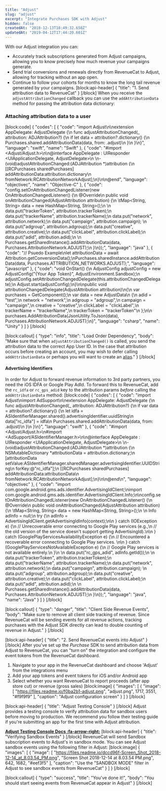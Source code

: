 ```yaml
---
title: "Adjust"
slug: "adjust"
excerpt: "Integrate Purchases SDK with Adjust"
hidden: false
createdAt: "2018-12-13T18:49:32.658Z"
updatedAt: "2019-04-12T17:44:20.601Z"
---
```

With our Adjust integration you can:
* Accurately track subscriptions generated from Adjust campaigns, allowing you to know precisely how much revenue your campaigns generate.
* Send trial conversions and renewals directly from RevenueCat to Adjust, allowing for tracking without an app open.
* Continue to follow your cohorts for months to know the long tail revenue generated by your campaigns.
[block:api-header]
{
  "title": "1. Send attribution data to RevenueCat"
}
[/block]
When you receive the `adjustAttributionChanged` callback you can use the `addAttributionData` method for passing the attribution data dictionary:

### Attaching attribution data to a user
[block:code]
{
  "codes": [
    {
      "code": "import Adjust\n\nextension AppDelegate: AdjustDelegate {\n    func adjustAttributionChanged(_ attribution: ADJAttribution?) {\n        if let data = attribution?.dictionary() {\n            Purchases.shared.addAttributionData(data, from: .adjust)\n        }\n    }\n}",
      "language": "swift",
      "name": "Swift"
    },
    {
      "code": "#import <Adjust/Adjust.h>\n\n@interface AppDelegate : UIResponder <UIApplicationDelegate, AdjustDelegate>\n  \n- (void)adjustAttributionChanged:(ADJAttribution *)attribution {\n  [[RCPurchases sharedPurchases] addAttributionData:attribution.dictionary\n                         fromNetwork:RCAttributionNetworkAdjust];\n}\n\n@end",
      "language": "objectivec",
      "name": "Objective-C"
    },
    {
      "code": "config.setOnAttributionChangedListener(new OnAttributionChangedListener() {\n    @Override\n    public void onAttributionChanged(AdjustAttribution attribution) {\n    \tMap<String, String> data = new HashMap<String, String>();\n      \n      data.put(\"trackerToken\", attribution.trackerToken);\n      data.put(\"trackerName\", attribution.trackerName);\n      data.put(\"network\", attribution.network);\n      data.put(\"campaign\", attribution.campaign);      \n      data.put(\"adgroup\", attribution.adgroup);\n      data.put(\"creative\", attribution.creative);\n      data.put(\"clickLabel\", attribution.clickLabel);\n      data.put(\"adid\", attribution.adid);\n      \n      Purchases.getSharedInstance().addAttributionData(data, Purchases.AttributionNetwork.ADJUST);\n    }\n});",
      "language": "java"
    },
    {
      "code": "// Psuedo Example\nlet attributionData = await Attribution.getConversionData();\nPurchases.sharedInstance.addAttributionData(data, Purchases.ATTRIBUTION_NETWORKS.ADJUST);",
      "language": "javascript"
    },
    {
      "code": "void OnStart() {\n  AdjustConfig adjustConfig = new AdjustConfig(\"{Your App Token}\", AdjustEnvironment.Sandbox);\n  adjustConfig.setAttributionChangedDelegate(this.attributionChangedDelegate);\n  Adjust.start(adjustConfig);\n}\n\npublic void attributionChangedDelegate(AdjustAttribution attribution)\n{\n  var purchases = GetComponent<Purchases>();\n  var data = new AdjustData\n  {\n      adid = \"test\",\n      network = \"network\",\n      adgroup = \"adgroup\",\n      campaign = \"campaign\",\n      creative = \"creative\",\n      clickLabel = \"clickLabel\",\n      trackerName = \"trackerName\",\n      trackerToken = \"trackerToken\"\n  };\n\n  purchases.AddAttributionData(JsonUtility.ToJson(data), Purchases.AttributionNetwork.ADJUST);\n}",
      "language": "csharp",
      "name": "Unity"
    }
  ]
}
[/block]

[block:callout]
{
  "type": "info",
  "title": "Load Order Dependency",
  "body": "Make sure that when `adjustAttributionChanged()` is called, you send the attribution data to the correct App User ID. In the case that attribution occurs before creating an account, you may wish to defer calling `addAttributionData` or perhaps you will want to create an [alias](doc:user-ids)."
}
[/block]
#### Advertising Identifiers
In order for Adjust to forward revenue information to 3rd party partners, you need the iOS IDFA or Google Play AdId. To forward this to RevenueCat, add the `rc_idfa` or `rc_gps_adid` key to the attribution params *before* calling the `addAttributionData` method: 
[block:code]
{
  "codes": [
    {
      "code": "import Adjust\nimport AdSupport\n\nextension AppDelegate: AdjustDelegate {\n    func adjustAttributionChanged(_ attribution: ADJAttribution?) {\n        if var data = attribution?.dictionary() {\n            let idfa = ASIdentifierManager.shared().advertisingIdentifier.uuidString\n            data[\"rc_idfa\"] = idfa\n            Purchases.shared.addAttributionData(data, from: .adjust)\n        }\n    }\n}",
      "language": "swift"
    },
    {
      "code": "#import <Adjust/Adjust.h>\n#import <AdSupport/ASIdentifierManager.h>\n\n@interface AppDelegate : UIResponder <UIApplicationDelegate, AdjustDelegate>\n  \n- (void)adjustAttributionChanged:(ADJAttribution *)attribution {\n    NSMutableDictionary *attributionData = attribution.dictionary;\n    [attributionData setValue:ASIdentifierManager.sharedManager.advertisingIdentifier.UUIDString\n                       forKey:@\"rc_idfa\"];\n    [[RCPurchases sharedPurchases] addAttributionData:attributionData\n                                          fromNetwork:RCAttributionNetworkAdjust];\n}\n\n@end\n",
      "language": "objectivec"
    },
    {
      "code": "import com.google.android.gms.ads.identifier.AdvertisingIdClient;\nimport com.google.android.gms.ads.identifier.AdvertisingIdClient.Info;\n\nconfig.setOnAttributionChangedListener(new OnAttributionChangedListener() {\n    @Override\n    public void onAttributionChanged(AdjustAttribution attribution) {\n    \tMap<String, String> data = new HashMap<String, String>();\n      \n      Info adInfo = null;\n      try {\n        adInfo = AdvertisingIdClient.getAdvertisingIdInfo(context);\n\n      } catch (IOException e) {\n        // Unrecoverable error connecting to Google Play services (e.g.,\n        // the old version of the service doesn't support getting AdvertisingId).\n\n      } catch (GooglePlayServicesAvailabilityException e) {\n        // Encountered a recoverable error connecting to Google Play services. \n\n      } catch (GooglePlayServicesNotAvailableException e) {\n        // Google Play services is not available entirely.\n      }\n      \n      data.put(\"rc_gps_adid\", adInfo.getId());\n      \n      data.put(\"trackerToken\", attribution.trackerToken);\n      data.put(\"trackerName\", attribution.trackerName);\n      data.put(\"network\", attribution.network);\n      data.put(\"campaign\", attribution.campaign);      \n      data.put(\"adgroup\", attribution.adgroup);\n      data.put(\"creative\", attribution.creative);\n      data.put(\"clickLabel\", attribution.clickLabel);\n      data.put(\"adid\", attribution.adid);\n      \n      Purchases.getSharedInstance().addAttributionData(data, Purchases.AttributionNetwork.ADJUST);\n    }\n});",
      "language": "java",
      "name": "Java"
    }
  ]
}
[/block]

[block:callout]
{
  "type": "danger",
  "title": "Client Side Revenue Events",
  "body": "Make sure to remove all client side tracking of revenue. Since RevenueCat will be sending events for all revenue actions, tracking purchases with the Adjust SDK directly can lead to double counting of revenue in Adjust."
}
[/block]

[block:api-header]
{
  "title": "2. Send RevenueCat events into Adjust"
}
[/block]
After you've set up the *Purchase* SDK to send attribution data from Adjust to RevenueCat, you can "turn on" the integration and configure the event tokens from the RevenueCat dashboard.

1. Navigate to your app in the RevenueCat dashboard and choose 'Adjust' from the integrations menu
2. Add your app tokens and event tokens for iOS and/or Android app
3. Select whether you want RevenueCat to report proceeds (after app store cut) or revenue (gross sales)
[block:image]
{
  "images": [
    {
      "image": [
        "https://files.readme.io/f0ba2b1-adjust.png",
        "adjust.png",
        1717,
        3551,
        "#f9f9f9"
      ],
      "caption": "Adjust configuration screen"
    }
  ]
}
[/block]

[block:api-header]
{
  "title": "Adjust Testing Console"
}
[/block]
Adjust provides a testing console to verify attribution data for sandbox users before moving to production. We recommend you follow their testing guide if you're submitting an app for the first time with Adjust attribution.

**[Adjust Testing Console Docs :fa-arrow-right:](https://docs.adjust.com/en/testing-console/)**
[block:api-header]
{
  "title": "Verifying Sandbox Events"
}
[/block]
RevenueCat will send Sandbox subscription events to Adjust's in sandbox mode. You can see Adjust sandbox events using the following filter in Adjust:
[block:image]
{
  "images": [
    {
      "image": [
        "https://files.readme.io/dccd96f-Screen_Shot_2018-12-14_at_8.03.54_PM.png",
        "Screen Shot 2018-12-14 at 8.03.54 PM.png",
        642,
        1682,
        "#eef3f5"
      ],
      "caption": "Use the \"SANDBOX MODE\" filter in Adjust to see sandbox events from RevenueCat"
    }
  ]
}
[/block]

[block:callout]
{
  "type": "success",
  "title": "You've done it!",
  "body": "You should start seeing events from RevenueCat appear in Adjust"
}
[/block]